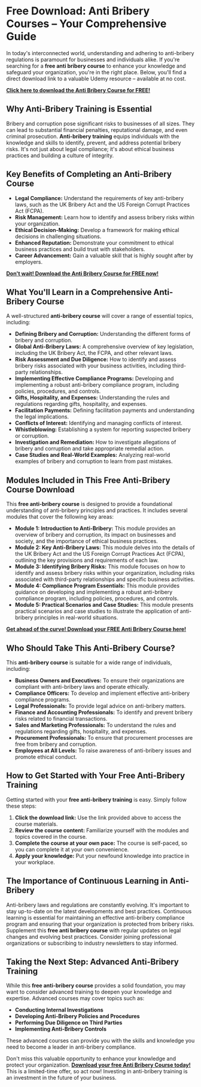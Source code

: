 # Free Download: Anti Bribery Courses – Your Comprehensive Guide

In today's interconnected world, understanding and adhering to anti-bribery regulations is paramount for businesses and individuals alike.  If you're searching for a **free anti bribery course** to enhance your knowledge and safeguard your organization, you're in the right place.  Below, you'll find a direct download link to a valuable Udemy resource – available at no cost.

[**Click here to download the Anti Bribery Course for FREE!**](https://udemywork.com/anti-bribery-courses)

## Why Anti-Bribery Training is Essential

Bribery and corruption pose significant risks to businesses of all sizes.  They can lead to substantial financial penalties, reputational damage, and even criminal prosecution.  **Anti-bribery training** equips individuals with the knowledge and skills to identify, prevent, and address potential bribery risks. It's not just about legal compliance; it's about ethical business practices and building a culture of integrity.

## Key Benefits of Completing an Anti-Bribery Course

*   **Legal Compliance:** Understand the requirements of key anti-bribery laws, such as the UK Bribery Act and the US Foreign Corrupt Practices Act (FCPA).
*   **Risk Management:**  Learn how to identify and assess bribery risks within your organization.
*   **Ethical Decision-Making:** Develop a framework for making ethical decisions in challenging situations.
*   **Enhanced Reputation:**  Demonstrate your commitment to ethical business practices and build trust with stakeholders.
*   **Career Advancement:**  Gain a valuable skill that is highly sought after by employers.

[**Don't wait!  Download the Anti Bribery Course for FREE now!**](https://udemywork.com/anti-bribery-courses)

## What You'll Learn in a Comprehensive Anti-Bribery Course

A well-structured **anti-bribery course** will cover a range of essential topics, including:

*   **Defining Bribery and Corruption:**  Understanding the different forms of bribery and corruption.
*   **Global Anti-Bribery Laws:**  A comprehensive overview of key legislation, including the UK Bribery Act, the FCPA, and other relevant laws.
*   **Risk Assessment and Due Diligence:**  How to identify and assess bribery risks associated with your business activities, including third-party relationships.
*   **Implementing Effective Compliance Programs:**  Developing and implementing a robust anti-bribery compliance program, including policies, procedures, and controls.
*   **Gifts, Hospitality, and Expenses:**  Understanding the rules and regulations regarding gifts, hospitality, and expenses.
*   **Facilitation Payments:**  Defining facilitation payments and understanding the legal implications.
*   **Conflicts of Interest:**  Identifying and managing conflicts of interest.
*   **Whistleblowing:**  Establishing a system for reporting suspected bribery or corruption.
*   **Investigation and Remediation:**  How to investigate allegations of bribery and corruption and take appropriate remedial action.
*   **Case Studies and Real-World Examples:**  Analyzing real-world examples of bribery and corruption to learn from past mistakes.

## Modules Included in This Free Anti-Bribery Course Download

This **free anti-bribery course** is designed to provide a foundational understanding of anti-bribery principles and practices. It includes several modules that cover the following key areas:

*   **Module 1: Introduction to Anti-Bribery:**  This module provides an overview of bribery and corruption, its impact on businesses and society, and the importance of ethical business practices.
*   **Module 2: Key Anti-Bribery Laws:**  This module delves into the details of the UK Bribery Act and the US Foreign Corrupt Practices Act (FCPA), outlining the key provisions and requirements of each law.
*   **Module 3: Identifying Bribery Risks:**  This module focuses on how to identify and assess bribery risks within your organization, including risks associated with third-party relationships and specific business activities.
*   **Module 4: Compliance Program Essentials:**  This module provides guidance on developing and implementing a robust anti-bribery compliance program, including policies, procedures, and controls.
*   **Module 5: Practical Scenarios and Case Studies:**  This module presents practical scenarios and case studies to illustrate the application of anti-bribery principles in real-world situations.

[**Get ahead of the curve!  Download your FREE Anti Bribery Course here!**](https://udemywork.com/anti-bribery-courses)

## Who Should Take This Anti-Bribery Course?

This **anti-bribery course** is suitable for a wide range of individuals, including:

*   **Business Owners and Executives:**  To ensure their organizations are compliant with anti-bribery laws and operate ethically.
*   **Compliance Officers:**  To develop and implement effective anti-bribery compliance programs.
*   **Legal Professionals:**  To provide legal advice on anti-bribery matters.
*   **Finance and Accounting Professionals:**  To identify and prevent bribery risks related to financial transactions.
*   **Sales and Marketing Professionals:**  To understand the rules and regulations regarding gifts, hospitality, and expenses.
*   **Procurement Professionals:**  To ensure that procurement processes are free from bribery and corruption.
*   **Employees at All Levels:**  To raise awareness of anti-bribery issues and promote ethical conduct.

## How to Get Started with Your Free Anti-Bribery Training

Getting started with your **free anti-bribery training** is easy.  Simply follow these steps:

1.  **Click the download link:**  Use the link provided above to access the course materials.
2.  **Review the course content:**  Familiarize yourself with the modules and topics covered in the course.
3.  **Complete the course at your own pace:**  The course is self-paced, so you can complete it at your own convenience.
4.  **Apply your knowledge:**  Put your newfound knowledge into practice in your workplace.

## The Importance of Continuous Learning in Anti-Bribery

Anti-bribery laws and regulations are constantly evolving.  It's important to stay up-to-date on the latest developments and best practices.  Continuous learning is essential for maintaining an effective anti-bribery compliance program and ensuring that your organization is protected from bribery risks. Supplement this **free anti bribery course** with regular updates on legal changes and evolving best practices. Consider joining professional organizations or subscribing to industry newsletters to stay informed.

## Taking the Next Step:  Advanced Anti-Bribery Training

While this **free anti-bribery course** provides a solid foundation, you may want to consider advanced training to deepen your knowledge and expertise. Advanced courses may cover topics such as:

*   **Conducting Internal Investigations**
*   **Developing Anti-Bribery Policies and Procedures**
*   **Performing Due Diligence on Third Parties**
*   **Implementing Anti-Bribery Controls**

These advanced courses can provide you with the skills and knowledge you need to become a leader in anti-bribery compliance.

Don't miss this valuable opportunity to enhance your knowledge and protect your organization. **[Download your free Anti Bribery Course today!](https://udemywork.com/anti-bribery-courses)** This is a limited-time offer, so act now! Investing in anti-bribery training is an investment in the future of your business.
